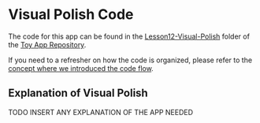 
# Visual Polish Code
The code for this app can be found in the [Lesson12-Visual-Polish](https://github.com/udacity/ud851-Exercises/tree/student/Lesson12-Visual-Polish/) folder of the [Toy App Repository](https://github.com/udacity/ud851-Exercises).

If you need to a refresher on how the code is organized, please refer to the [concept where we introduced the code flow](https://classroom.udacity.com/courses/ud851/lessons/93affc67-3f0b-4f9b-b3a4-a7a26f241a86/concepts/115d08bb-f114-46fa-b693-5c6ce1445c07).

## Explanation of Visual Polish
TODO INSERT ANY EXPLANATION OF THE APP NEEDED
 